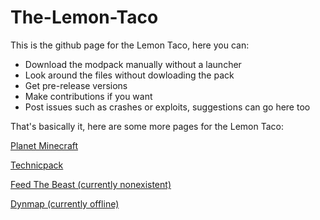 # The-Lemon-Taco

This is the github page for the Lemon Taco, here you can:
* Download the modpack manually without a launcher
* Look around the files without dowloading the pack
* Get pre-release versions
* Make contributions if you want
* Post issues such as crashes or exploits, suggestions can go here too

That's basically it, here are some more pages for the Lemon Taco:

[Planet Minecraft](http://www.planetminecraft.com/server/the-lemon-taco/ "Planet Minecraft")

[Technicpack](http://www.technicpack.net/modpack/the-lemon-taco/ "Technicpack")

[Feed The Beast (currently nonexistent)](http://forum.feed-the-beast.com/threads/the-lemon-taco/ "Feed The Beast (currently nonexistent)")

[Dynmap (currently offline)](http://84.81.59.253:8123/ "Dynmap (currently offline)")
